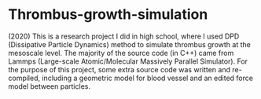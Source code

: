 # Thrombus-growth-simulation

(2020) This is a research project I did in high school, where I used DPD (Dissipative Particle Dynamics) method to simulate thrombus growth at the mesoscale level. The majority of the source code (in C++) came from Lammps (Large-scale Atomic/Molecular Massively Parallel Simulator). For the purpose of this project, some extra source code was written and re-compiled, including a geometric model for blood vessel and an edited force model between particles. 
